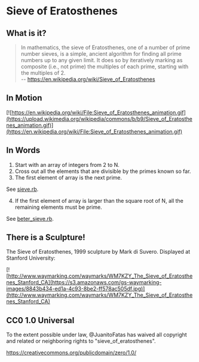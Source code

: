 # Sieve of Eratosthenes

## What is it?

> In mathematics, the sieve of Eratosthenes, one of a number of prime number sieves, is a simple, ancient algorithm for finding all prime numbers up to any given limit. It does so by iteratively marking as composite (i.e., not prime) the multiples of each prime, starting with the multiples of 2. <br>
> -- https://en.wikipedia.org/wiki/Sieve_of_Eratosthenes

## In Motion

[![https://en.wikipedia.org/wiki/File:Sieve_of_Eratosthenes_animation.gif](https://upload.wikimedia.org/wikipedia/commons/b/b9/Sieve_of_Eratosthenes_animation.gif)](https://en.wikipedia.org/wiki/File:Sieve_of_Eratosthenes_animation.gif)

## In Words

1. Start with an array of integers from 2 to N.
2. Cross out all the elements that are divisible by the primes known so far.
3. The first element of array is the next prime.

  See [sieve.rb](/sieve.rb).

4. If the first element of array is larger than the square root of N, all the remaining elements must be prime.

  See [beter_sieve.rb](/beter_sieve.rb).

## There is a Sculpture!

The Sieve of Eratosthenes, 1999 sculpture by Mark di Suvero. Displayed at Stanford University:

[![http://www.waymarking.com/waymarks/WM7KZY_The_Sieve_of_Eratosthenes_Stanford_CA](https://s3.amazonaws.com/gs-waymarking-images/8843b434-ed1a-4c93-8be2-ff578ac505df.jpg)](http://www.waymarking.com/waymarks/WM7KZY_The_Sieve_of_Eratosthenes_Stanford_CA)

## CC0 1.0 Universal

To the extent possible under law, @JuanitoFatas has waived all copyright and related or neighboring rights to "sieve_of_eratosthenes".

https://creativecommons.org/publicdomain/zero/1.0/

